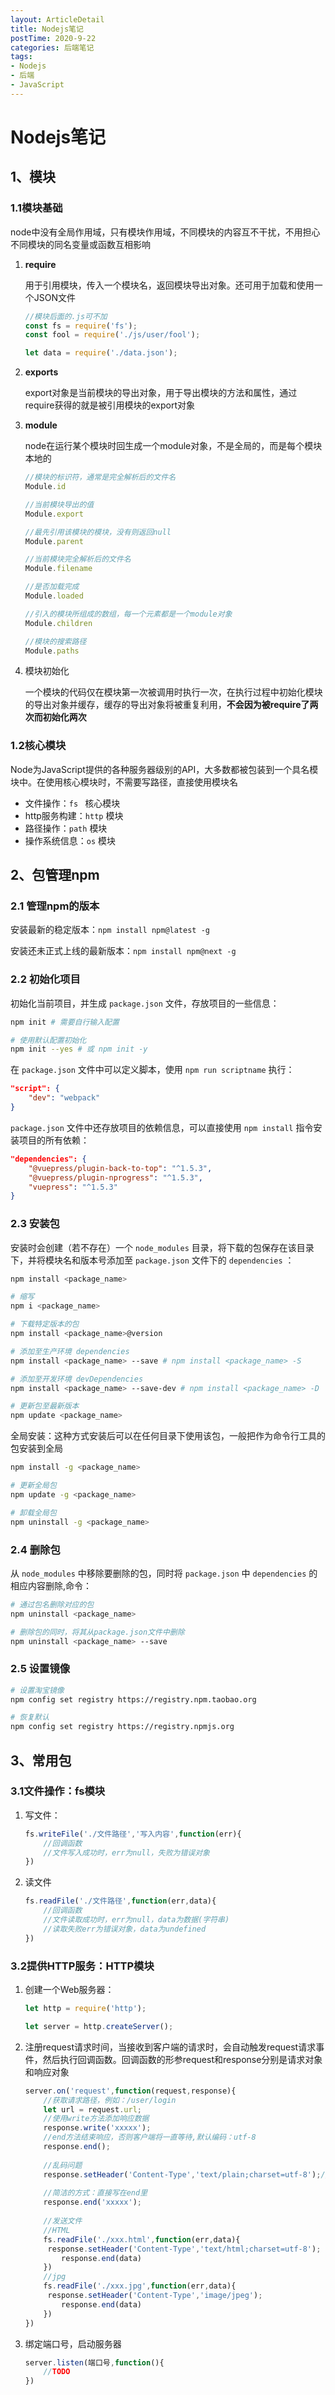 ```yaml
---
layout: ArticleDetail
title: Nodejs笔记
postTime: 2020-9-22
categories: 后端笔记
tags:
- Nodejs
- 后端
- JavaScript
---
```


# Nodejs笔记

## 1、模块

### 1.1模块基础

node中没有全局作用域，只有模块作用域，不同模块的内容互不干扰，不用担心不同模块的同名变量或函数互相影响

1. **require**

   用于引用模块，传入一个模块名，返回模块导出对象。还可用于加载和使用一个JSON文件

   ~~~javascript
   //模块后面的.js可不加
   const fs = require('fs');
   const fool = require('./js/user/fool');
   
   let data = require('./data.json');
   ~~~

2. **exports**

   export对象是当前模块的导出对象，用于导出模块的方法和属性，通过require获得的就是被引用模块的export对象

3. **module**

   node在运行某个模块时回生成一个module对象，不是全局的，而是每个模块本地的

   ~~~javascript
   //模块的标识符，通常是完全解析后的文件名
   Module.id
   
   //当前模块导出的值
   Module.export
   
   //最先引用该模块的模块，没有则返回null
   Module.parent
   
   //当前模块完全解析后的文件名
   Module.filename
   
   //是否加载完成
   Module.loaded
   
   //引入的模块所组成的数组，每一个元素都是一个module对象
   Module.children
   
   //模块的搜索路径
   Module.paths
   ~~~

4. 模块初始化

   一个模块的代码仅在模块第一次被调用时执行一次，在执行过程中初始化模块的导出对象并缓存，缓存的导出对象将被重复利用，**不会因为被require了两次而初始化两次**



### 1.2核心模块

Node为JavaScript提供的各种服务器级别的API，大多数都被包装到一个具名模块中。在使用核心模块时，不需要写路径，直接使用模块名

- 文件操作：`fs ` 核心模块
- http服务构建：`http` 模块
- 路径操作：`path` 模块
- 操作系统信息：`os` 模块



## 2、包管理npm

### 2.1 管理npm的版本

安装最新的稳定版本：`npm install npm@latest -g`

安装还未正式上线的最新版本：`npm install npm@next -g`



### 2.2 初始化项目

初始化当前项目，并生成 `package.json` 文件，存放项目的一些信息：

~~~bash
npm init # 需要自行输入配置

# 使用默认配置初始化
npm init --yes # 或 npm init -y
~~~

在 `package.json` 文件中可以定义脚本，使用 `npm run scriptname` 执行：

~~~json
"script": {
    "dev": "webpack"
}
~~~

`package.json` 文件中还存放项目的依赖信息，可以直接使用 `npm install` 指令安装项目的所有依赖：

~~~json
"dependencies": {
    "@vuepress/plugin-back-to-top": "^1.5.3",
    "@vuepress/plugin-nprogress": "^1.5.3",
    "vuepress": "^1.5.3"
}
~~~



### 2.3 安装包

安装时会创建（若不存在）一个 `node_modules` 目录，将下载的包保存在该目录下，并将模块名和版本号添加至 `package.json` 文件下的 `dependencies` ：

~~~bash
npm install <package_name>

# 缩写
npm i <package_name>

# 下载特定版本的包
npm install <package_name>@version

# 添加至生产环境 dependencies
npm install <package_name> --save # npm install <package_name> -S 

# 添加至开发环境 devDependencies
npm install <package_name> --save-dev # npm install <package_name> -D

# 更新包至最新版本
npm update <package_name>
~~~

全局安装：这种方式安装后可以在任何目录下使用该包，一般把作为命令行工具的包安装到全局

~~~bash
npm install -g <package_name>

# 更新全局包
npm update -g <package_name>

# 卸载全局包
npm uninstall -g <package_name>
~~~



### 2.4 删除包

从 `node_modules` 中移除要删除的包，同时将 `package.json` 中 `dependencies` 的相应内容删除,命令：

~~~bash
# 通过包名删除对应的包
npm uninstall <package_name>

# 删除包的同时，将其从package.json文件中删除
npm uninstall <package_name> --save
~~~



### 2.5 设置镜像

~~~bash
# 设置淘宝镜像
npm config set registry https://registry.npm.taobao.org

# 恢复默认
npm config set registry https://registry.npmjs.org
~~~



## 3、常用包

### 3.1文件操作：fs模块

1. 写文件：

   ~~~javascript
   fs.writeFile('./文件路径','写入内容',function(err){
       //回调函数
       //文件写入成功时，err为null，失败为错误对象
   })
   ~~~

2. 读文件

   ~~~javascript
   fs.readFile('./文件路径',function(err,data){
       //回调函数
       //文件读取成功时，err为null，data为数据(字符串)
       //读取失败err为错误对象，data为undefined
   })
   ~~~



### 3.2提供HTTP服务：HTTP模块

1. 创建一个Web服务器：

   ~~~javascript
   let http = require('http');
   
   let server = http.createServer();
   ~~~

2. 注册request请求时间，当接收到客户端的请求时，会自动触发request请求事件，然后执行回调函数。回调函数的形参request和response分别是请求对象和响应对象

   ~~~javascript
   server.on('request',function(request,response){
       //获取请求路径，例如：/user/login
       let url = request.url;
       //使用write方法添加响应数据
       response.write('xxxxx');
       //end方法结束响应，否则客户端将一直等待,默认编码：utf-8
       response.end();
       
       //乱码问题
       response.setHeader('Content-Type','text/plain;charset=utf-8');// text/plain代表普通文本
       
       //简洁的方式：直接写在end里
       response.end('xxxxx');
       
       //发送文件 
       //HTML
       fs.readFile('./xxx.html',function(err,data){
   		response.setHeader('Content-Type','text/html;charset=utf-8');
           response.end(data)  
       })
       //jpg
       fs.readFile('./xxx.jpg',function(err,data){
   		response.setHeader('Content-Type','image/jpeg');
           response.end(data)  
       })
   })
   ~~~

3. 绑定端口号，启动服务器

   ~~~javascript
   server.listen(端口号,function(){
       //TODO
   })
   ~~~

   

